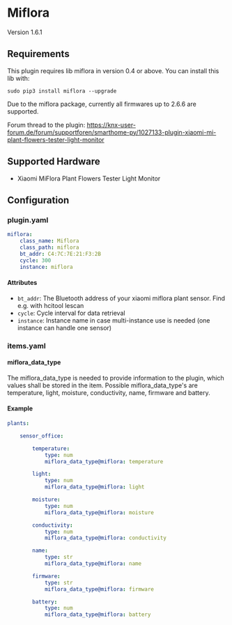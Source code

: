 # Miflora

Version 1.6.1

## Requirements
This plugin requires lib miflora in version 0.4 or above. You can install this lib with:

```
sudo pip3 install miflora --upgrade
```

Due to the miflora package, currently all firmwares up to 2.6.6 are supported.

Forum thread to the plugin: https://knx-user-forum.de/forum/supportforen/smarthome-py/1027133-plugin-xiaomi-mi-plant-flowers-tester-light-monitor

## Supported Hardware

* Xiaomi MiFlora Plant Flowers Tester Light Monitor

## Configuration

### plugin.yaml

```yaml
miflora:
    class_name: Miflora
    class_path: miflora
    bt_addr: C4:7C:7E:21:F3:2B
    cycle: 300
    instance: miflora
```

#### Attributes
  * `bt_addr`: The Bluetooth address of your xiaomi miflora plant sensor. Find e.g. with hcitool lescan
  * `cycle`: Cycle interval for data retrieval
  * `instance`: Instance name in case multi-instance use is needed (one instance can handle one sensor)

### items.yaml

#### miflora_data_type

The miflora_data_type is needed to provide information to the plugin, which values shall be stored in the item.
Possible miflora_data_type's are temperature, light, moisture, conductivity, name, firmware and battery.

#### Example

```yaml
plants:

    sensor_office:

        temperature:
            type: num
            miflora_data_type@miflora: temperature

        light:
            type: num
            miflora_data_type@miflora: light

        moisture:
            type: num
            miflora_data_type@miflora: moisture

        conductivity:
            type: num
            miflora_data_type@miflora: conductivity

        name:
            type: str
            miflora_data_type@miflora: name

        firmware:
            type: str
            miflora_data_type@miflora: firmware

        battery:
            type: num
            miflora_data_type@miflora: battery
```
